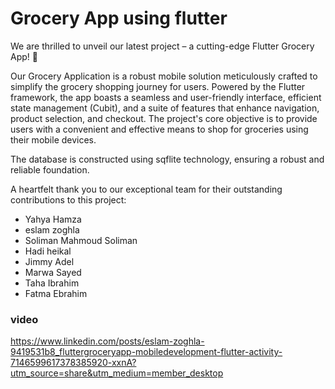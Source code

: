 # Grocery App using flutter
We are thrilled to unveil our latest project – a cutting-edge Flutter Grocery App! 🚀

Our Grocery Application is a robust mobile solution meticulously crafted to simplify the grocery shopping journey for users. Powered by the Flutter framework, the app boasts a seamless and user-friendly interface, efficient state management (Cubit), and a suite of features that enhance navigation, product selection, and checkout. The project's core objective is to provide users with a convenient and effective means to shop for groceries using their mobile devices.

The database is constructed using sqflite technology, ensuring a robust and reliable foundation.

A heartfelt thank you to our exceptional team for their outstanding contributions to this project:

- Yahya Hamza
- eslam zoghla
- Soliman Mahmoud Soliman
- Hadi heikal
- Jimmy Adel 
- Marwa Sayed
- Taha Ibrahim
- Fatma Ebrahim

### video

https://www.linkedin.com/posts/eslam-zoghla-9419531b8_fluttergroceryapp-mobiledevelopment-flutter-activity-7146599617378385920-xxnA?utm_source=share&utm_medium=member_desktop
